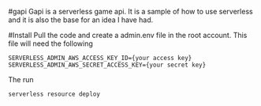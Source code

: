 #gapi
Gapi is a serverless game api. It is a sample of how to use serverless and it is also the base for an idea I have had. 

#Install
Pull the code and create a admin.env file in the root account. This file will need the following

```
SERVERLESS_ADMIN_AWS_ACCESS_KEY_ID={your access key}
SERVERLESS_ADMIN_AWS_SECRET_ACCESS_KEY={your secret key}
```
The run

```
serverless resource deploy
```

